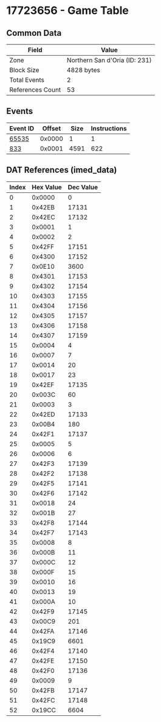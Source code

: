 # 17723656 - Game Table

## Common Data

| Field            | Value                         |
|------------------|-------------------------------|
| Zone             | Northern San d'Oria (ID: 231) |
| Block Size       | 4828 bytes                    |
| Total Events     | 2                             |
| References Count | 53                            |

## Events

| Event ID            | Offset   |   Size |   Instructions |
|---------------------|----------|--------|----------------|
| [65535](./65535.md) | 0x0000   |      1 |              1 |
| [833](./833.md)     | 0x0001   |   4591 |            622 |

## DAT References (imed_data)

|   Index | Hex Value   |   Dec Value |
|---------|-------------|-------------|
|       0 | 0x0000      |           0 |
|       1 | 0x42EB      |       17131 |
|       2 | 0x42EC      |       17132 |
|       3 | 0x0001      |           1 |
|       4 | 0x0002      |           2 |
|       5 | 0x42FF      |       17151 |
|       6 | 0x4300      |       17152 |
|       7 | 0x0E10      |        3600 |
|       8 | 0x4301      |       17153 |
|       9 | 0x4302      |       17154 |
|      10 | 0x4303      |       17155 |
|      11 | 0x4304      |       17156 |
|      12 | 0x4305      |       17157 |
|      13 | 0x4306      |       17158 |
|      14 | 0x4307      |       17159 |
|      15 | 0x0004      |           4 |
|      16 | 0x0007      |           7 |
|      17 | 0x0014      |          20 |
|      18 | 0x0017      |          23 |
|      19 | 0x42EF      |       17135 |
|      20 | 0x003C      |          60 |
|      21 | 0x0003      |           3 |
|      22 | 0x42ED      |       17133 |
|      23 | 0x00B4      |         180 |
|      24 | 0x42F1      |       17137 |
|      25 | 0x0005      |           5 |
|      26 | 0x0006      |           6 |
|      27 | 0x42F3      |       17139 |
|      28 | 0x42F2      |       17138 |
|      29 | 0x42F5      |       17141 |
|      30 | 0x42F6      |       17142 |
|      31 | 0x0018      |          24 |
|      32 | 0x001B      |          27 |
|      33 | 0x42F8      |       17144 |
|      34 | 0x42F7      |       17143 |
|      35 | 0x0008      |           8 |
|      36 | 0x000B      |          11 |
|      37 | 0x000C      |          12 |
|      38 | 0x000F      |          15 |
|      39 | 0x0010      |          16 |
|      40 | 0x0013      |          19 |
|      41 | 0x000A      |          10 |
|      42 | 0x42F9      |       17145 |
|      43 | 0x00C9      |         201 |
|      44 | 0x42FA      |       17146 |
|      45 | 0x19C9      |        6601 |
|      46 | 0x42F4      |       17140 |
|      47 | 0x42FE      |       17150 |
|      48 | 0x42F0      |       17136 |
|      49 | 0x0009      |           9 |
|      50 | 0x42FB      |       17147 |
|      51 | 0x42FC      |       17148 |
|      52 | 0x19CC      |        6604 |
